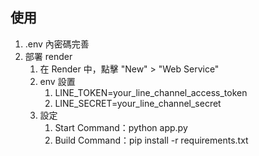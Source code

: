 ## 使用
1. .env 內密碼完善
2. 部署 render
    1. 在 Render 中，點擊 "New" > "Web Service"
    2. env 設置
        1. LINE_TOKEN=your_line_channel_access_token
        2. LINE_SECRET=your_line_channel_secret
    2. 設定 
        1. Start Command：python app.py
        2. Build Command：pip install -r requirements.txt
